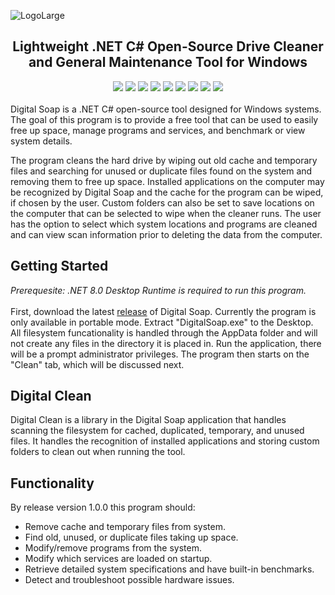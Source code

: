 ![LogoLarge](https://github.com/STOL4S/Digital-Soap/assets/138336394/3f48d5e1-4836-4264-80a7-c07389cc417a)
<h2 align="center">
  Lightweight .NET C# Open-Source Drive Cleaner and General Maintenance Tool for Windows
</h2>

<div align="center">
<img src="https://img.shields.io/badge/Visual%20Studio-2022-8A2BE2?logo=visualstudio"/>
<img src="https://img.shields.io/badge/.NET%208.0-C%23-239120"/>
<img src="https://img.shields.io/badge/License-GPLv3-blue.svg"/>
<img src="https://img.shields.io/github/v/tag/STOL4S/Digital-Soap?label=Release&color=4DC81F"/>
<img src="https://img.shields.io/github/downloads/STOL4S/Digital-Soap/total?label=Downloads"/>
<img src="https://img.shields.io/github/commit-activity/m/STOL4S/Digital-Soap?label=Commits"/>
<img src="https://img.shields.io/github/issues-raw/STOL4S/Digital-Soap?label=Open%20Issues"/>
<img src="https://img.shields.io/github/languages/code-size/STOL4S/Digital-Soap?label=Project%20Size"/>
<img src="https://img.shields.io/badge/GitHub-STOLAS-8A2BE2?logo=github"/>
</div>  

<br/>
Digital Soap is a .NET C# open-source tool designed for Windows systems. The goal of this program is to provide a free tool that can be used to easily free up space, manage programs and services, and benchmark or view system details.  

The program cleans the hard drive by wiping out old cache and temporary files and searching for unused or duplicate files found on the system and removing them to free up space. Installed applications on the computer may be recognized by Digital Soap and the cache for the program can be wiped, if chosen by the user. Custom folders can also be set to save locations on the computer that can be selected to wipe when the cleaner runs. The user has the option to select which system locations and programs are cleaned and can view scan information prior to deleting the data from the computer.

## Getting Started
*Prerequesite: .NET 8.0 Desktop Runtime is required to run this program.*<br/><br/>
First, download the latest [release](https://github.com/STOL4S/Digital-Soap/releases) of Digital Soap. Currently the program is only available in portable mode. Extract "DigitalSoap.exe" to the Desktop. All filesystem funcationality is handled through the AppData folder and will not create any files in the directory it is placed in. Run the application, there will be a prompt administrator privileges. The program then starts on the "Clean" tab, which will be discussed next.

## Digital Clean
Digital Clean is a library in the Digital Soap application that handles scanning the filesystem for cached, duplicated, temporary, and unused files. It handles the recognition of installed applications and storing custom folders to clean out when running the tool.

## Functionality
By release version 1.0.0 this program should:
- Remove cache and temporary files from system.
- Find old, unused, or duplicate files taking up space.
- Modify/remove programs from the system.
- Modify which services are loaded on startup.
- Retrieve detailed system specifications and have built-in benchmarks.
- Detect and troubleshoot possible hardware issues.
